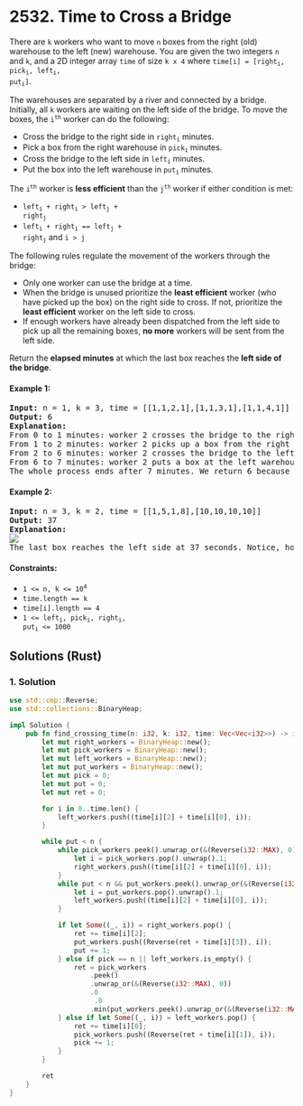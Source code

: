 # 2532. Time to Cross a Bridge
There are `k` workers who want to move `n` boxes from the right (old) warehouse to the left (new) warehouse. You are given the two integers `n` and `k`, and a 2D integer array `time` of size `k x 4` where <code>time[i] = [right<sub>i</sub>, pick<sub>i</sub>, left<sub>i</sub>, put<sub>i</sub>]</code>.

The warehouses are separated by a river and connected by a bridge. Initially, all `k` workers are waiting on the left side of the bridge. To move the boxes, the <code>i<sup>th</sup></code> worker can do the following:
* Cross the bridge to the right side in <code>right<sub>i</sub></code> minutes.
* Pick a box from the right warehouse in <code>pick<sub>i</sub></code> minutes.
* Cross the bridge to the left side in <code>left<sub>i</sub></code> minutes.
* Put the box into the left warehouse in <code>put<sub>i</sub></code> minutes.

The <code>i<sup>th</sup></code> worker is **less efficient** than the <code>j<sup>th</sup></code> worker if either condition is met:
* <code>left<sub>i</sub> + right<sub>i</sub> > left<sub>j</sub> + right<sub>j</sub></code>
* <code>left<sub>i</sub> + right<sub>i</sub> == left<sub>j</sub> + right<sub>j</sub></code> and `i > j`

The following rules regulate the movement of the workers through the bridge:
* Only one worker can use the bridge at a time.
* When the bridge is unused prioritize the **least efficient** worker (who have picked up the box) on the right side to cross. If not, prioritize the **least efficient** worker on the left side to cross.
* If enough workers have already been dispatched from the left side to pick up all the remaining boxes, **no more** workers will be sent from the left side.

Return the **elapsed minutes** at which the last box reaches the **left side of the bridge**.

#### Example 1:
<pre>
<strong>Input:</strong> n = 1, k = 3, time = [[1,1,2,1],[1,1,3,1],[1,1,4,1]]
<strong>Output:</strong> 6
<strong>Explanation:</strong>
From 0 to 1 minutes: worker 2 crosses the bridge to the right.
From 1 to 2 minutes: worker 2 picks up a box from the right warehouse.
From 2 to 6 minutes: worker 2 crosses the bridge to the left.
From 6 to 7 minutes: worker 2 puts a box at the left warehouse.
The whole process ends after 7 minutes. We return 6 because the problem asks for the instance of time at which the last worker reaches the left side of the bridge.
</pre>

#### Example 2:
<pre>
<strong>Input:</strong> n = 3, k = 2, time = [[1,5,1,8],[10,10,10,10]]
<strong>Output:</strong> 37
<strong>Explanation:</strong>
<img src="https://assets.leetcode.com/uploads/2024/11/21/378539249-c6ce3c73-40e7-4670-a8b5-7ddb9abede11.png">
The last box reaches the left side at 37 seconds. Notice, how we do not put the last boxes down, as that would take more time, and they are already on the left with the workers.
</pre>

#### Constraints:
* <code>1 <= n, k <= 10<sup>4</sup></code>
* `time.length == k`
* `time[i].length == 4`
* <code>1 <= left<sub>i</sub>, pick<sub>i</sub>, right<sub>i</sub>, put<sub>i</sub> <= 1000</code>

## Solutions (Rust)

### 1. Solution
```Rust
use std::cmp::Reverse;
use std::collections::BinaryHeap;

impl Solution {
    pub fn find_crossing_time(n: i32, k: i32, time: Vec<Vec<i32>>) -> i32 {
        let mut right_workers = BinaryHeap::new();
        let mut pick_workers = BinaryHeap::new();
        let mut left_workers = BinaryHeap::new();
        let mut put_workers = BinaryHeap::new();
        let mut pick = 0;
        let mut put = 0;
        let mut ret = 0;

        for i in 0..time.len() {
            left_workers.push((time[i][2] + time[i][0], i));
        }

        while put < n {
            while pick_workers.peek().unwrap_or(&(Reverse(i32::MAX), 0)).0 .0 <= ret {
                let i = pick_workers.pop().unwrap().1;
                right_workers.push((time[i][2] + time[i][0], i));
            }
            while put < n && put_workers.peek().unwrap_or(&(Reverse(i32::MAX), 0)).0 .0 <= ret {
                let i = put_workers.pop().unwrap().1;
                left_workers.push((time[i][2] + time[i][0], i));
            }

            if let Some((_, i)) = right_workers.pop() {
                ret += time[i][2];
                put_workers.push((Reverse(ret + time[i][3]), i));
                put += 1;
            } else if pick == n || left_workers.is_empty() {
                ret = pick_workers
                    .peek()
                    .unwrap_or(&(Reverse(i32::MAX), 0))
                    .0
                     .0
                    .min(put_workers.peek().unwrap_or(&(Reverse(i32::MAX), 0)).0 .0);
            } else if let Some((_, i)) = left_workers.pop() {
                ret += time[i][0];
                pick_workers.push((Reverse(ret + time[i][1]), i));
                pick += 1;
            }
        }

        ret
    }
}
```

